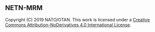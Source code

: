 ## NETN-MRM

Copyright (C) 2019 NATO/OTAN.
This work is licensed under a [Creative Commons Attribution-NoDerivatives 4.0 International License](LICENSE.md).
